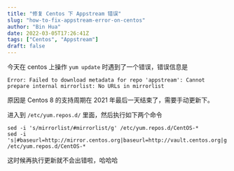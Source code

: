 ```yaml
---
title: "修复 Centos 下 Appstream 错误"
slug: "how-to-fix-appstream-error-on-centos"
author: "Bin Hua"
date: 2022-03-05T17:26:41Z
tags: ["Centos", "Appstream"]
draft: false
---
```


今天在 centos 上操作 `yum update` 时遇到了一个错误，错误信息是

```
Error: Failed to download metadata for repo 'appstream': Cannot prepare internal mirrorlist: No URLs in mirrorlist
```

原因是 Centos 8 的支持周期在 2021 年最后一天结束了，需要手动更新下。

进入到 `/etc/yum.repos.d/` 里面，然后执行如下两个命令

```
sed -i 's/mirrorlist/#mirrorlist/g' /etc/yum.repos.d/CentOS-*
sed -i 's|#baseurl=http://mirror.centos.org|baseurl=http://vault.centos.org|g' /etc/yum.repos.d/CentOS-*
```

这时候再执行更新就不会出错啦，哈哈哈